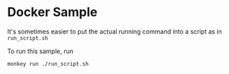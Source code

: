 # Docker Sample

It's sometimes easier to put the actual running command into a script as in `run_script.sh`

To run this sample, run
```
monkey run ./run_script.sh
```
